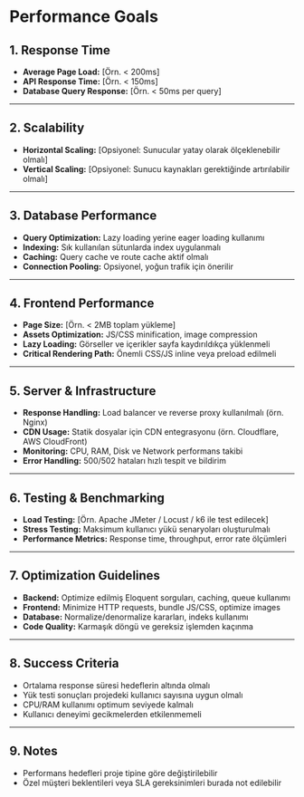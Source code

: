 # Performance Goals

## 1. Response Time

- **Average Page Load:** [Örn. < 200ms]
- **API Response Time:** [Örn. < 150ms]
- **Database Query Response:** [Örn. < 50ms per query]

---

## 2. Scalability

- **Horizontal Scaling:** [Opsiyonel: Sunucular yatay olarak ölçeklenebilir olmalı]
- **Vertical Scaling:** [Opsiyonel: Sunucu kaynakları gerektiğinde artırılabilir olmalı]

---

## 3. Database Performance

- **Query Optimization:** Lazy loading yerine eager loading kullanımı
- **Indexing:** Sık kullanılan sütunlarda index uygulanmalı
- **Caching:** Query cache ve route cache aktif olmalı
- **Connection Pooling:** Opsiyonel, yoğun trafik için önerilir

---

## 4. Frontend Performance

- **Page Size:** [Örn. < 2MB toplam yükleme]
- **Assets Optimization:** JS/CSS minification, image compression
- **Lazy Loading:** Görseller ve içerikler sayfa kaydırıldıkça yüklenmeli
- **Critical Rendering Path:** Önemli CSS/JS inline veya preload edilmeli

---

## 5. Server & Infrastructure

- **Response Handling:** Load balancer ve reverse proxy kullanılmalı (örn. Nginx)
- **CDN Usage:** Statik dosyalar için CDN entegrasyonu (örn. Cloudflare, AWS CloudFront)
- **Monitoring:** CPU, RAM, Disk ve Network performans takibi
- **Error Handling:** 500/502 hataları hızlı tespit ve bildirim

---

## 6. Testing & Benchmarking

- **Load Testing:** [Örn. Apache JMeter / Locust / k6 ile test edilecek]
- **Stress Testing:** Maksimum kullanıcı yükü senaryoları oluşturulmalı
- **Performance Metrics:** Response time, throughput, error rate ölçümleri

---

## 7. Optimization Guidelines

- **Backend:** Optimize edilmiş Eloquent sorguları, caching, queue kullanımı
- **Frontend:** Minimize HTTP requests, bundle JS/CSS, optimize images
- **Database:** Normalize/denormalize kararları, indeks kullanımı
- **Code Quality:** Karmaşık döngü ve gereksiz işlemden kaçınma

---

## 8. Success Criteria

- Ortalama response süresi hedeflerin altında olmalı
- Yük testi sonuçları projedeki kullanıcı sayısına uygun olmalı
- CPU/RAM kullanımı optimum seviyede kalmalı
- Kullanıcı deneyimi gecikmelerden etkilenmemeli

---

## 9. Notes

- Performans hedefleri proje tipine göre değiştirilebilir
- Özel müşteri beklentileri veya SLA gereksinimleri burada not edilebilir
